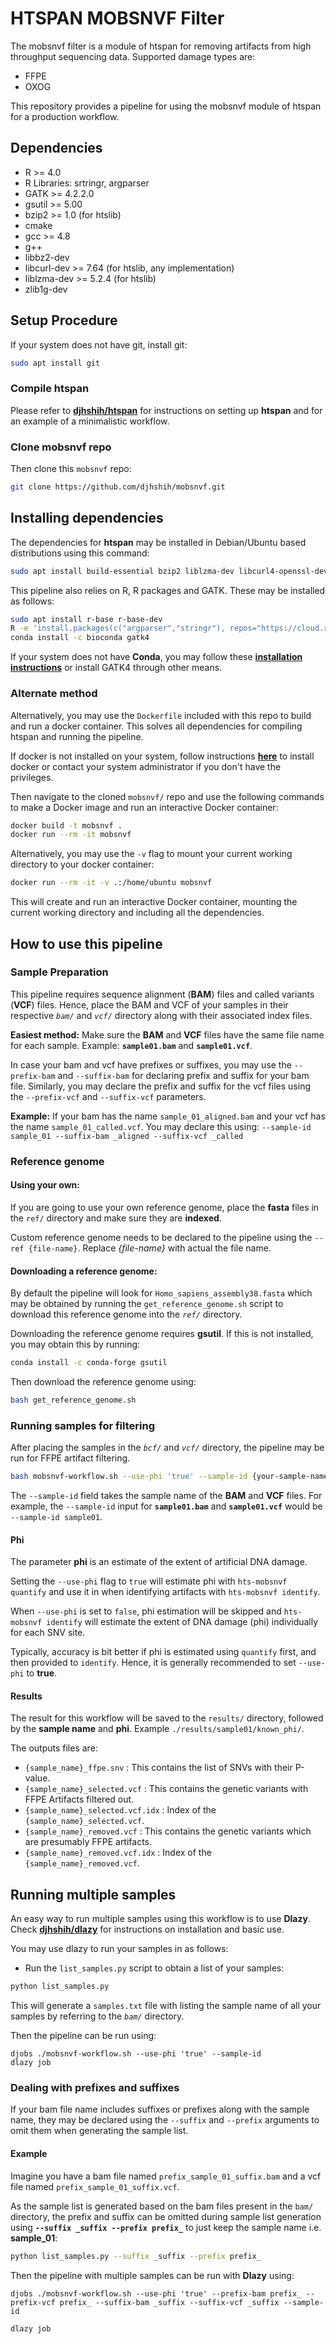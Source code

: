 # HTSPAN MOBSNVF Filter

The mobsnvf filter is a module of htspan for removing artifacts from high throughput sequencing data. Supported damage types are:

* FFPE
* OXOG

This repository provides a pipeline for using the mobsnvf module of htspan for a production workflow.


## Dependencies
* R >= 4.0
* R Libraries: srtringr, argparser
* GATK >= 4.2.2.0
* gsutil >= 5.00
* bzip2 >= 1.0 (for htslib)
* cmake
* gcc >= 4.8
* g++
* libbz2-dev
* libcurl-dev >= 7.64 (for htslib, any implementation)
* liblzma-dev >= 5.2.4 (for htslib)
* zlib1g-dev


## Setup Procedure

If your system does not have git, install git:

```bash
sudo apt install git
```

### Compile htspan
Please refer to __[djhshih/htspan](https://github.com/djhshih/htspan)__ for instructions on setting up __htspan__ and for an example of a minimalistic workflow.

### Clone mobsnvf repo
Then clone this `mobsnvf` repo:
```bash
git clone https://github.com/djhshih/mobsnvf.git
```


## Installing dependencies

The dependencies for __htspan__ may be installed in Debian/Ubuntu based distributions using this command:
```bash
sudo apt install build-essential bzip2 liblzma-dev libcurl4-openssl-dev zlib1g-dev libbz2-dev
```

This pipeline also relies on R, R packages and GATK. These may be installed as follows:

```bash
sudo apt install r-base r-base-dev
R -e 'install.packages(c("argparser","stringr"), repos="https://cloud.r-project.org")'
conda install -c bioconda gatk4
```

If your system does not have __Conda__, you may follow these __[installation instructions](https://www.anaconda.com/docs/getting-started/miniconda/install#linux)__ or install GATK4 through other means.

### Alternate method

Alternatively, you may use the `Dockerfile` included with this repo to build and run a docker container. This solves all dependencies for compiling htspan and running the pipeline.

If docker is not installed on your system, follow instructions __[here](https://docs.docker.com/engine/install/)__ to install docker or contact your system administrator if you don't have the privileges.

Then navigate to the cloned `mobsnvf/` repo and use the following commands to make a Docker image and run an interactive Docker container:

```bash
docker build -t mobsnvf .
docker run --rm -it mobsnvf
```

Alternatively, you may use the `-v` flag to mount your current working directory to your docker container:

```bash
docker run --rm -it -v .:/home/ubuntu mobsnvf
```

This will create and run an interactive Docker container, mounting the current working directory and including all the dependencies.

## How to use this pipeline

### Sample Preparation

This pipeline requires sequence alignment (__BAM__) files and called variants (__VCF__) files. Hence, place the BAM and VCF of your samples in their respective _`bam/`_ and _`vcf/`_ directory along with their associated index files.

__Easiest method:__ Make sure the __BAM__ and __VCF__ files have the same file name for each sample. Example: __`sample01.bam`__ and __`sample01.vcf`__.

In case your bam and vcf have prefixes or suffixes, you may use the `--prefix-bam` and `--suffix-bam` for declaring prefix and suffix for your bam file. Similarly, you may declare the prefix and suffix for the vcf files using the `--prefix-vcf` and `--suffix-vcf` parameters.

__Example:__
If your bam has the name `sample_01_aligned.bam` and your vcf has the name `sample_01_called.vcf`. You may declare this using: `--sample-id sample_01 --suffix-bam _aligned --suffix-vcf _called`

### Reference genome

#### Using your own:
If you are going to use your own reference genome, place the __fasta__ files in the `ref/` directory and make sure they are __indexed__.

Custom reference genome needs to be declared to the pipeline using the `--ref {file-name}`. Replace _{file-name}_ with actual the file name.

#### Downloading a reference genome:
By default the pipeline will look for `Homo_sapiens_assembly38.fasta` which may be obtained by running the `get_reference_genome.sh` script to download this reference genome into the _`ref/`_ directory. 

Downloading the reference genome requires __gsutil__. If this is not installed, you may obtain this by running:

```bash
conda install -c conda-forge gsutil
```
Then download the reference genome using:

```bash
bash get_reference_genome.sh
```

### Running samples for filtering

After placing the samples in the _`bcf/`_ and _`vcf/`_ directory, the pipeline may be run for FFPE artifact filtering.

```bash
bash mobsnvf-workflow.sh --use-phi 'true' --sample-id {your-sample-name} 
```

The `--sample-id` field takes the sample name of the __BAM__ and __VCF__ files. For example, the `--sample-id` input for __`sample01.bam`__ and __`sample01.vcf`__ would be `--sample-id sample01`.

#### Phi
The parameter __phi__ is an estimate of the extent of artificial DNA damage. 

Setting the `--use-phi` flag to `true` will estimate phi with `hts-mobsnvf quantify` and use it in when identifying artifacts with `hts-mobsnvf identify`. 

When `--use-phi` is set to `false`, phi estimation will be skipped and `hts-mobsnvf identify` will estimate the extent of DNA damage (phi) individually for each SNV site.

Typically, accuracy is bit better if phi is estimated using `quantify` first, and then provided to `identify`. Hence, it is generally recommended to set `--use-phi` to **true**.

#### Results

The result for this workflow will be saved to the `results/` directory, followed by the __sample name__ and __phi__. Example `./results/sample01/known_phi/`.

The outputs files are:

- `{sample_name}_ffpe.snv` : This contains the list of SNVs with their P-value.
- `{sample_name}_selected.vcf` : This contains the genetic variants with FFPE Artifacts filtered out.
- `{sample_name}_selected.vcf.idx` : Index of the `{sample_name}_selected.vcf`.
- `{sample_name}_removed.vcf` : This contains the genetic variants which are presumably FFPE artifacts.
- `{sample_name}_removed.vcf.idx` : Index of the `{sample_name}_removed.vcf`.

## Running multiple samples

An easy way to run multiple samples using this workflow is to use __Dlazy__. Check __[djhshih/dlazy](https://github.com/djhshih/dlazy)__ for instructions on installation and basic use.

You may use dlazy to run your samples in as follows:

- Run the `list_samples.py` script to obtain a list of your samples:

```bash
python list_samples.py
```
This will generate a `samples.txt` file with listing the sample name of all your samples by referring to the _`bam/`_ directory. 

Then the pipeline can be run using:
```
djobs ./mobsnvf-workflow.sh --use-phi 'true' --sample-id
dlazy job
```

### Dealing with prefixes and suffixes

If your bam file name includes suffixes or prefixes along with the sample name, they may be declared using the `--suffix` and `--prefix` arguments to omit them when generating the sample list.

#### Example
Imagine you have a bam file named `prefix_sample_01_suffix.bam` and a vcf file named `prefix_sample_01_suffix.vcf`. 

As the sample list is generated based on the bam files present in the `bam/` directory, the prefix and suffix can be omitted during sample list generation using __`--suffix _suffix --prefix prefix_`__ to just keep the sample name i.e. __sample_01__:

 ```bash
python list_samples.py --suffix _suffix --prefix prefix_
 ```

Then the pipeline with multiple samples can be run with **Dlazy** using:

```
djobs ./mobsnvf-workflow.sh --use-phi 'true' --prefix-bam prefix_ --prefix-vcf prefix_ --suffix-bam _suffix --suffix-vcf _suffix --sample-id

dlazy job
```



















